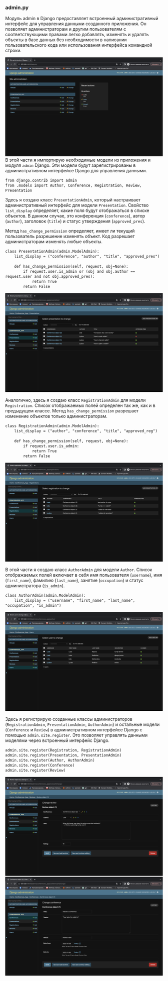 ### admin.py


Модуль admin в Django предоставляет встроенный административный интерфейс для управления данными созданного приложения. 
Он позволяет администраторам и другим пользователям с соответствующими правами легко добавлять, изменять и удалять объекты в базе данных без необходимости в написании пользовательского кода или использования интерфейса командной строки.

![](2admin.png)
В этой части я импортирую необходимые модели из приложения и модуля `admin` Django. Эти модели будут зарегистрированы в административном интерфейсе Django для управления данными.
```
from django.contrib import admin
from .models import Author, Conference, Registration, Review, Presentation
```

Здесь я создаю класс `PresentationAdmin`, который настраивает административный интерфейс для модели `Presentation`. Свойство `list_display` определяет, какие поля будут отображаться в списке объектов. В данном случае, это конференция (`conference`), автор (`author`), заголовок (`title`) и статус утверждения (`approved_pres`).

Метод `has_change_permission` определяет, имеет ли текущий пользователь разрешение изменять объект. Код разрешает администраторам изменять любые объекты.

```
class PresentationAdmin(admin.ModelAdmin):
    list_display = ("conference", "author", "title", "approved_pres")

    def has_change_permission(self, request, obj=None):
        if request.user.is_admin or (obj and obj.author == request.user and not obj.approved_pres):
            return True
        return False
```
![](5presentations.png)

Аналогично, здесь я создаю класс `RegistrationAdmin` для модели `Registration`. Список отображаемых полей определен так же, как и в предыдущем классе. Метод `has_change_permission` разрешает изменение объектов только администраторам.

```
class RegistrationAdmin(admin.ModelAdmin):
    list_display = ("author", "conference", "title", "approved_reg")

    def has_change_permission(self, request, obj=None):
        if request.user.is_admin:
            return True
        return False
```
![](4registrations.png)

В этой части я создаю класс `AuthorAdmin` для модели `Author`. Список отображаемых полей включает в себя имя пользователя (`username`), имя (`first_name`), фамилию (`last_name`), занятие (`occupation`) и статус администратора (`is_admin`).

```
class AuthorAdmin(admin.ModelAdmin):
    list_display = ("username", "first_name", "last_name", "occupation", "is_admin")
```
![](3users.png)

Здесь я регистрирую созданные классы администраторов (`RegistrationAdmin`, `PresentationAdmin`, `AuthorAdmin`) и остальные модели (`Conference` и `Review`) в административном интерфейсе Django с помощью `admin.site.register`. Это позволяет управлять данными моделями через встроенный интерфейс Django.

```
admin.site.register(Registration, RegistrationAdmin)
admin.site.register(Presentation, PresentationAdmin)
admin.site.register(Author, AuthorAdmin)
admin.site.register(Conference)
admin.site.register(Review)
```
![](6review.png)
![](7conference.png)